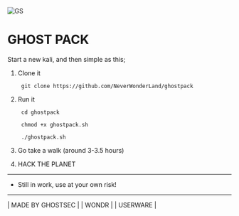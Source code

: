 ![GS](https://user-images.githubusercontent.com/64184513/176806645-6968abdb-3f38-447f-b20c-9426f00b7413.jpg)

# GHOST PACK

Start a new kali, and then simple as this;

1. Clone it

        git clone https://github.com/NeverWonderLand/ghostpack

2. Run it

        cd ghostpack
    
        chmod +x ghostpack.sh
    
        ./ghostpack.sh

3. Go take a walk (around 3-3.5 hours)

4. HACK THE PLANET

---------------------------------------
* Still in work, use at your own risk!

 ------------------
| MADE BY GHOSTSEC |
| WONDR          |
| USERWARE       |
